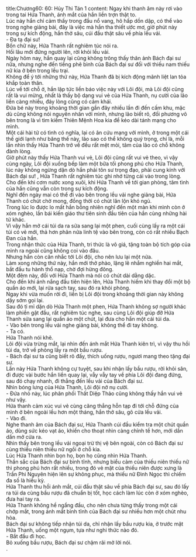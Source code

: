 title:Chương60: 60: Hủy Thi Tán 1
content:
Ngay khi thanh âm này rơi vào trong tai Hứa Thanh, ánh mắt của hắn liền trợn thật to.<br>Lúc này hắn chỉ cảm thấy trong đầu nổ vang, hô hấp dồn dập, có thể vào trong nghe giảng bài, đây là việc mà hắn tha thiết ước mơ, giờ phút này trong sự kích động, hắn thở sâu, cúi đầu thật sâu về phía lều vải.<br>- Đa tạ đại sư!<br>Bốn chữ này, Hứa Thanh rất nghiêm túc nói ra.<br>Hồi lâu mới đứng người lên, rời khỏi lều vải.<br>Ngày hôm nay, hắn quay lại cũng không trông thấy thân ảnh Bách đại sư nữa, nhưng nghe đến tiếng phê bình của Bách đại sư đối với thiếu nam thiếu nữ kia ở bên trong lều trại.<br>Không để ý tới những thứ này, Hứa Thanh đã bị kích động mãnh liệt lan tỏa khắp toàn thân.<br>Lúc về tới chỗ ở, hắn lập tức liền báo việc này với Lôi đội, mà Lôi đội cũng rất là vui mừng, nhất là thấy bộ dạng vui vẻ của Hứa Thanh, nụ cười của lão liền càng nhiều, đáy lòng cũng có cảm khái.<br>Đứa bé này trong khoảng thời gian gần đây nhiều lần đi đến cấm khu, mặc dù cũng không nói nguyên nhân với mình, nhưng lão biết rõ, đối phương vô bên trong là vì tìm kiếm Thiên Mệnh Hoa kia để kéo dài tánh mạng cho mình.<br>Một cái hài tử có tình có nghĩa, lại có ân cứu mạng với mình, ở trong một cái thế giới lạnh như băng thế này, lão sao có thể không quý trọng, chỉ là, mỗi lần nhìn thấy Hứa Thanh trở về đều rất mệt mỏi, tâm của lão có chỗ không đành lòng.<br>Giờ phút này thấy Hứa Thanh vui vẻ, Lôi đội cũng rất vui vẻ theo, vì vậy cùng ngày, Lôi đội xuống bếp làm một bữa tối phong phú cho Hứa Thanh, lúc này không ngừng dặn dò hắn phải tôn sư trọng đạo, phải cung kính với Bách đại sư! , Hứa Thanh rất nghiêm túc ghi nhớ từng cái vào trong lòng.<br>Cho đến khi cơm nước xong xuôi, khi Hứa Thanh về tới gian phòng, tâm tình của hắn cũng vẫn còn trong sự kích động.<br>Nghĩ đến ngày mai có thể đi vào bên trong lều vải nghe giảng bài, Hứa Thanh có chút chờ mong, đồng thời có chút lăn lộn khó ngủ.<br>Trong lúc lo được lo mất hắn bỗng nhiên nghĩ đến một màn khi mình còn ở xóm nghèo, lần bái kiến giáo thư tiên sinh đầu tiên của hắn cùng những hài tử khác.<br>Vì vậy hắn mở cái túi da ra sửa sang lại một phen, cuối cùng lấy ra một cái túi có vẻ mới, thả hơn phân nửa linh tệ vào bên trong, còn có rất nhiều Bạch Đan của hắn.<br>Trong nhận thức của Hứa Thanh, tri thức là vô giá, tặng toàn bộ tích góp của mình ra ngoài cũng không coi vào đâu.<br>Nhưng hắn còn cân nhắc tới Lôi đội, cho nên lưu lại một nửa.<br>Làm xong những thứ này, hắn mới thở phào, lặng lẽ nhắm nghiền hai mắt, bắt đầu tu hành thổ nạp, chờ đợi hừng đông.<br>Một đêm này, đối với Hứa Thanh mà nói có chút dài dằng dặc.<br>Cho đến khi ánh nắng đầu tiên hiện lên, Hứa Thanh hiếm khi thay đổi một bộ quần áo mới, lại rửa sạch tay, sau đó ra khỏi phòng.<br>Ngay khi vừa muốn rời đi, liền bị Lôi đội trong khoảng thời gian này không dậy sớm gọi lại.<br>Sau đó tỉ mỉ dặn dò Hứa Thanh một phen, Hứa Thanh không sợ người khác làm phiền gật đầu, rất nghiêm túc nghe, sau cùng Lôi đội giúp đỡ Hứa Thanh sửa sang lại quần áo một chút, lại đưa cho hắn một cái túi da.<br>- Vào bên trong lều vải nghe giảng bài, không thể đi tay không.<br>- Ta có.<br>Hứa Thanh nói khẽ.<br>Lôi đội vừa trừng mắt, lại nhìn đến ánh mắt Hứa Thanh kiên trì, vì vậy thu hồi túi da, trở về phòng lấy ra một bầu rượu.<br>- Bách đại sư ta cũng biết rõ đấy, thích uống rượu, ngươi mang theo tặng đại sư.<br>Lần này Hứa Thanh không cự tuyệt, sau khi nhận lấy bầu rượu, rời khỏi sân, đi được vài bước hắn liền quay lại, vẫy vẫy tay về phía Lôi đội đang đứng, sau đó chạy nhanh, đi thẳng đến lều vải của Bách đại sư.<br>Nhìn bóng lưng của Hứa Thanh, Lôi đội nở nụ cười.<br>- Đứa nhỏ này, lúc phân phối Thất Diệp Thảo cũng không thấy hắn vui vẻ như vậy.<br>Hứa thanh cảm xúc vui vẻ cùng căng thẳng hỗn tạp đi tới chỗ đứng của mình ở bên ngoài lều hơn một tháng, hắn thở sâu, gõ cửa lều vải.<br>- Vào đi.<br>Nghe thanh âm của Bách đại sư, Hứa Thanh cúi đầu kiểm tra một chút quần áo, dùng sức kéo vạt áo, khiến cho thoạt nhìn càng chỉnh tề hơn, mới dần dần mở cửa ra.<br>Nhìn thấy bên trong lều vải ngoại trừ thị vệ bên ngoài, còn có Bách đại sư cùng thiếu niên thiếu nữ ngồi ở chỗ kia.<br>Lúc Hứa Thanh nhìn bọn họ, bọn họ cũng nhìn Hứa Thanh.<br>Thần sắc của Bách đại sư bình tĩnh, nhưng biểu cảm của thiếu niên thiếu nữ thì phong phú hơn rất nhiều, trong đó vẻ mặt của thiếu niên được xưng là Trần Phi Nguyên hiện lên sự không phục, mà thiếu nữ Đình Ngọc thì chiếm đa số là hiếu kỳ.<br>Hứa Thanh thu hồi ánh mắt, cúi đầu thật sâu về phía Bách đại sư, sau đó lấy ra túi da cùng bầu rượu đã chuẩn bị tốt, học cách làm lúc còn ở xóm nghèo, đưa hai tay ra.<br>Hứa Thanh không hề ngẩng đầu, cho nên chưa từng thấy trong một cái chớp mắt, trong ánh mắt bình tĩnh của Bách đại sư nhiều hơn một chút nhu hòa.<br>Bách đại sư không tiếp nhận túi da, chỉ nhận lấy bầu rượu kia, ở trước mặt Hứa Thanh, uống một ngụm, tựa như nghi thức nào đó.<br>- Bắt đầu đi học.<br>Bỏ xuống bầu rượu, Bách đại sư chậm rãi mở lời nói.<br>.<br>
